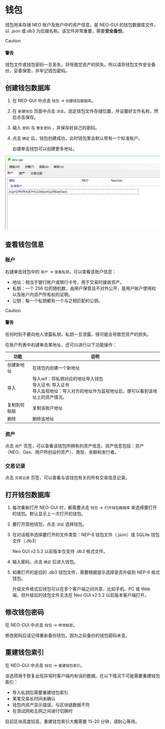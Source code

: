 # 钱包

钱包用来存储 NEO 账户及账户中的资产信息，是 NEO-GUI 的钱包数据库文件，以 .json 或.db3 为后缀名称。该文件非常重要，需要**安全备份**。

> [!CAUTION]
>
> #### 警告
>
> 钱包文件或钱包密码一旦丢失，将导致您资产的损失。所以请将钱包文件安全备份，妥善保管，并牢记钱包密码。

## 创建钱包数据库

1. 在 NEO-GUI 中点击 `钱包` -> `创建钱包数据库`。

2. 在 `新建钱包` 页面中点击 `浏览`，选定钱包文件存储位置，并设置好文件名称，然后点击保存。

3. 输入 `密码` 与 `重复密码` ，并保存好自己的密码。

4. 点击 `确定` 后，钱包创建成功，此时钱包里会默认带有一个标准账户。

   右键单击钱包可以创建更多地址。


![](../assets/gui_4.png)

## 查看钱包信息

### 账户

右键单击钱包中的 `账户` -> `查看私钥`，可以查看该账户信息：

- 地址：相当于银行账户或银行卡号，用于交易时接收资产。 
- 私钥：一个 256 位的随机数，由用户保管且不对外公开，是用户账户使用权以及账户内资产所有权的证明。 
- 公钥：每一个私钥都有一个与之相匹配的公钥。

> [!CAUTION]
>
> #### 警告
>
> 任何时刻不要向他人泄露私钥，私钥一旦泄露，很可能会导致您资产的损失。

在账户列表中右键单击某地址，还可以进行以下功能操作：

| 功能         | 说明                                                         |
| ------------ | ------------------------------------------------------------ |
| 创建新地址   | 在钱包内创建一个新地址                                       |
| 导入         | 导入wif：将私钥对应的地址导入钱包<br>导入证书: 导入证书 <br>导入监视地址：导入对方的地址作为监视地址后，便可以看到该地址上的资产情况。 |
| 复制到剪贴板 | 复制该账户地址                                               |
| 删除         | 删除该地址                                                   |

### 资产

点击 `资产` 页签，可以查看该钱包所拥有的资产信息，资产信息包括：资产（NEO、Gas、用户所创设的资产）、类型、余额和发行者。

### 交易记录

点击 `交易记录` 页签，可以查看与该钱包有关的所有交易信息记录。

## 打开钱包数据库

1. 每次重新打开 NEO-GUI 时，都需要点击 `钱包` -> `打开钱包数据库` 来选择要打开的钱包。默认显示上一次打开的钱包。

2. 要打开其他钱包，点击 `浏览` 选择钱包。

3. 在对话框中选择要打开的文件类型：NEP-6 钱包文件（.json）或 SQLite 钱包文件（.db3）

   Neo GUI v2.5.2 以前版本仅支持 .db3 格式文件。

4. 输入密码，点击 `确定` 后进入钱包。

5. 如果打开的是旧的 .db3 钱包文件，需要根据提示选择是否升级到 NEP-6 格式钱包。

   升级文件格式后钱包可以在多个客户端之间共享，比如手机、PC 或 Web 端，但升级后的钱包文件无法在 Neo GUI v2.5.2 以前版本客户端打开。

## 修改钱包密码

在 NEO-GUI 中点击 `钱包` -> `修改秘密`。

修改密码后请记得重新备份钱包，因为之前备份的钱包密码未变。

## 重建钱包索引

在 NEO-GUI 中点击 `钱包` -> `重建钱包索引`。

该选项用于恢复出现异常时客户端内有误的数据。在以下情况下可能需要重建钱包索引：

- 导入私钥后需要重建钱包索引
- 某笔交易长时间未确认
- 钱包内资产显示错误，与区块链数据不符
- 在测试网和主网之间进行切换时

目前区块高度较高，重建钱包索引大概需要 15-20 分钟，请耐心等待。